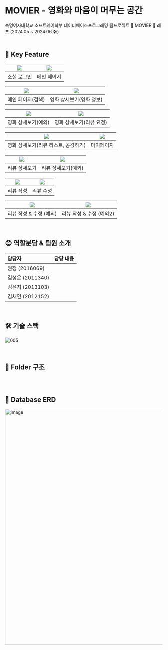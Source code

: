 # MOVIER - 영화와 마음이 머무는 공간

숙명여자대학교 소프트웨어학부 데이터베이스프로그래밍 팀프로젝트 🎥 MOVIER 🎥 레포 (2024.05 ~ 2024.06 🛠)
<br>
<br>

## 🔑 Key Feature
<img src="https://github.com/TEAM-SMCS4K/Movier/assets/101168694/a30d91fa-4f74-43a2-a13c-84a049f9079a"> | <img src="https://github.com/TEAM-SMCS4K/Movier/assets/101168694/61e49174-3e60-4b62-b667-3a3c7e4dfe10"> |
:---------:|:----------:|
소셜 로그인 | 메인 페이지 |

<img src="https://github.com/TEAM-SMCS4K/Movier/assets/101168694/4f8e3ffc-29f7-4669-8f86-b98db10e8263"> | <img src="https://github.com/TEAM-SMCS4K/Movier/assets/101168694/1d01b76d-59ec-4c96-8d89-b909194311a0"> |
:---------:|:----------:|
메인 페이지(검색) | 영화 상세보기(영화 정보) |

<img src="https://github.com/TEAM-SMCS4K/Movier/assets/101168694/a107b7b6-434a-4093-84f5-ca4817342889"> | <img src="https://github.com/TEAM-SMCS4K/Movier/assets/101168694/68cfd4f3-70ac-4910-8294-e5f56b5e6e56"> |
:---------:|:----------:|
영화 상세보기(예외) | 영화 상세보기(리뷰 요청)|

<img src="https://github.com/TEAM-SMCS4K/Movier/assets/101168694/8bcbb437-d748-45e2-be18-c13c330d411a"> | <img src="https://github.com/TEAM-SMCS4K/Movier/assets/101168694/6cf8151d-d550-4067-aa8d-7613068a02df"> |
:---------:|:----------:|
영화 상세보기(리뷰 리스트, 공감하기) | 마이페이지 |

<img src="https://github.com/TEAM-SMCS4K/Movier/assets/101168694/24a0f193-3146-439c-b0ae-7e3263ec8d72"> | <img src="https://github.com/TEAM-SMCS4K/Movier/assets/101168694/825dc15f-9173-4420-9936-03305c3f4775"> |
:---------:|:----------:|
리뷰 상세보기 | 리뷰 상세보기(예외) |

<img src="https://github.com/TEAM-SMCS4K/Movier/assets/101168694/68f76a8f-1216-409d-966d-1fc47e6069a1"> | <img src="https://github.com/TEAM-SMCS4K/Movier/assets/101168694/a5d1f3b4-af1b-49ea-bbc3-cfd1b33495a4"> |
:---------:|:----------:|
리뷰 작성 | 리뷰 수정 |

<img src="https://github.com/TEAM-SMCS4K/Movier/assets/101168694/8f9ec77d-4a11-4796-af49-93907f1d0d6e"> | <img src="https://github.com/TEAM-SMCS4K/Movier/assets/101168694/c530007c-b36d-487e-a73d-c26782e8360f"> |
:---------:|:----------:|
리뷰 작성 & 수정 (예외) | 리뷰 작성 & 수정 (예외2) |

</br>

## 😊 역할분담 & 팀원 소개

|담당자|담당 내용|
|:---|:---|
|권정 (2016069)||
|김성은 (2011340)||
|김윤지 (2013103)||
|김채연 (2012152)||

</br>

## 🛠 기술 스택
![005](https://github.com/TEAM-SMCS4K/Movier/assets/101168694/3e9d2851-0268-42ba-8450-dc06af536615)


</br>

## 📁 Folder 구조

```jsx

```

</br>

## 💽 Database ERD
<img width="755" alt="image" src="https://github.com/TEAM-SMCS4K/Movier/assets/101168694/9249526f-8346-49b1-8027-9250e23a50fc">


</br>
</br>
